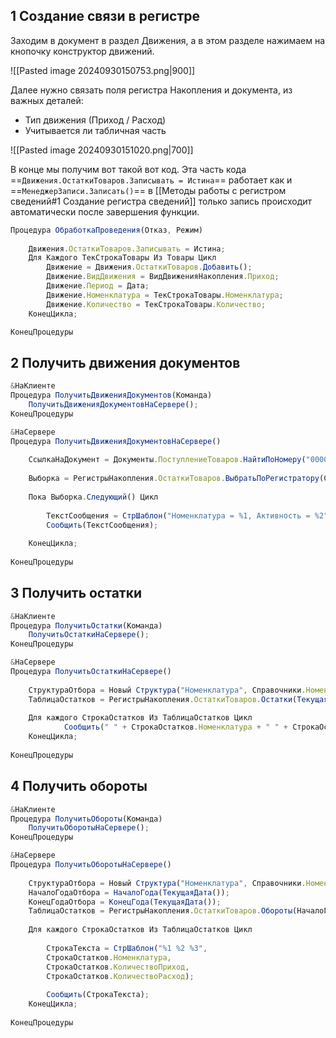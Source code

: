 ## 1 Создание связи в регистре

Заходим в документ в раздел Движения, а в этом разделе нажимаем на кнопочку конструктор движений.

![[Pasted image 20240930150753.png|900]]

Далее нужно связать поля регистра Накопления и документа, из важных деталей:
- Тип движения (Приход / Расход)
- Учитывается ли табличная часть

![[Pasted image 20240930151020.png|700]]

В конце мы получим вот такой вот код. 
Эта часть кода ==`Движения.ОстаткиТоваров.Записывать = Истина`== работает как и ==`МенеджерЗаписи.Записать()`== в [[Методы работы с регистром сведений#1 Создание регистра сведений]] только запись происходит автоматически после завершения функции.

```js
Процедура ОбработкаПроведения(Отказ, Режим)
	
	Движения.ОстаткиТоваров.Записывать = Истина;
	Для Каждого ТекСтрокаТовары Из Товары Цикл
		Движение = Движения.ОстаткиТоваров.Добавить();
		Движение.ВидДвижения = ВидДвиженияНакопления.Приход;
		Движение.Период = Дата;
		Движение.Номенклатура = ТекСтрокаТовары.Номенклатура;
		Движение.Количество = ТекСтрокаТовары.Количество;
	КонецЦикла;

КонецПроцедуры
```

## 2 Получить движения документов

```js
&НаКлиенте
Процедура ПолучитьДвиженияДокументов(Команда)
	ПолучитьДвиженияДокументовНаСервере();
КонецПроцедуры

&НаСервере
Процедура ПолучитьДвиженияДокументовНаСервере()
	
	СсылкаНаДокумент = Документы.ПоступлениеТоваров.НайтиПоНомеру("000000006");
	
	Выборка = РегистрыНакопления.ОстаткиТоваров.ВыбратьПоРегистратору(СсылкаНаДокумент);
	
	Пока Выборка.Следующий() Цикл
		
		ТекстСообщения = СтрШаблон("Номенклатура = %1, Активность = %2", Выборка.Номенклатура ,Выборка.Активность);
		Сообщить(ТекстСообщения);
	
	КонецЦикла;
	
КонецПроцедуры
```

## 3 Получить остатки

```js
&НаКлиенте
Процедура ПолучитьОстатки(Команда)
	ПолучитьОстаткиНаСервере();
КонецПроцедуры

&НаСервере
Процедура ПолучитьОстаткиНаСервере()
	
	СтруктураОтбора = Новый Структура("Номенклатура", Справочники.Номенклатура.НайтиПоКоду("000000001"));
	ТаблицаОстатков = РегистрыНакопления.ОстаткиТоваров.Остатки(ТекущаяДата(), СтруктураОтбора);
	
	Для каждого СтрокаОстатков Из ТаблицаОстатков Цикл
			Сообщить(" " + СтрокаОстатков.Номенклатура + " " + СтрокаОстатков.Количество);
	КонецЦикла;
	
КонецПроцедуры
```

## 4 Получить обороты

```js
&НаКлиенте
Процедура ПолучитьОбороты(Команда)
	ПолучитьОборотыНаСервере();
КонецПроцедуры

&НаСервере
Процедура ПолучитьОборотыНаСервере()
	
	СтруктураОтбора = Новый Структура("Номенклатура", Справочники.Номенклатура.НайтиПоКоду("000000001"));
	НачалоГодаОтбора = НачалоГода(ТекущаяДата());
	КонецГодаОтбора = КонецГода(ТекущаяДата());
	ТаблицаОстатков = РегистрыНакопления.ОстаткиТоваров.Обороты(НачалоГодаОтбора, КонецГодаОтбора, СтруктураОтбора);
	
	Для каждого СтрокаОстатков Из ТаблицаОстатков Цикл
		
		СтрокаТекста = СтрШаблон("%1 %2 %3",
		СтрокаОстатков.Номенклатура, 
		СтрокаОстатков.КоличествоПриход, 
		СтрокаОстатков.КоличествоРасход);
		
		Сообщить(СтрокаТекста);
	КонецЦикла;
	
КонецПроцедуры
```
